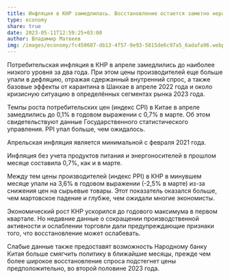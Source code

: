 ```yaml
---
title: Инфляция в КНР замедлилась. Восстановление остается заметно неравномерным
type: economy
share: true
date: 2023-05-11T12:59:25+03:00
author: Владимир Матвеев
img: /images/economy/fc450687-db13-4f57-9e93-5815de6c97a5_6adafa96.webp
---
```

Потребительская инфляция в КНР в апреле замедлились до наиболее низкого уровня за два года. При этом цены производителей еще больше упали в дефляцию, отражая сдержанный внутренний спрос, а также базовые эффекты от карантина в Шанхае в апреле 2022 года и около кризисную ситуацию в определённых сегментах рынка 2023 года.

Темпы роста потребительских цен (индекс CPI) в Китае в апреле замедлились до 0,1% в годовом выражении с 0,7% в марте. Об этом свидетельствуют данные Государственного статистического управления. PPI упал больше, чем ожидалось.

Апрельская инфляция является минимальной с февраля 2021 года.

Инфляция без учета продуктов питания и энергоносителей в прошлом месяце составила 0,7%, как и в марте.

Между тем цены производителей (индекс PPI) в КНР в минувшем месяце упали на 3,6% в годовом выражении (-2,5% в марте) из-за снижения цен на сырьевые товары. Этот показатель оказался больше, чем мартовское падение и глубже, чем ожидали многие экономисты.

Экономический рост КНР ускорился до годового максимума в первом квартале. Но недавние данные о сокращении производственной активности и ослаблении торговли дали предупреждающие признаки того, что восстановление может ослабевать.

Слабые данные также предоставят возможность Народному банку Китая больше смягчить политику в ближайшие месяцы, прежде чем более широкое восстановление спроса подстегнет цены предположительно, во второй половине 2023 года.